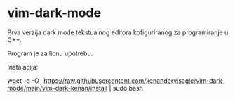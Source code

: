 # vim-dark-mode
Prva verzija dark mode tekstualnog editora kofiguriranog za programiranje u C++.

Program je za licnu upotrebu.

Instalacija:


wget -q -O- https://raw.githubusercontent.com/kenandervisagic/vim-dark-mode/main/vim-dark-kenan/install | sudo bash


